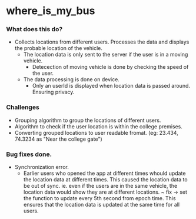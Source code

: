 # where_is_my_bus

### What does this do?
 - Collects locations from different users. Processes the data and displays the probable location of the vehicle.
    - The location data is only sent to the server if the user is in a moving vehicle.
        - Detecection of moving vehicle is done by checking the speed of the user.
    - The data processing is done on device. 
        - Only an userId is displayed when location data is passed around. Ensuring privacy.

### Challenges
- Grouping algorithm to group the locations of different users.
- Algorithm to check if the user location is within the college premises.
- Converting grouped locations to user readable fromat. (eg: 23.434, 74.3234 as "Near the college gate")


### Bug fixes done. 
- Synchronization error.
    - Earlier users who opened the app at different times whould update the location data at different times. This caused the location data to be out of sync. ie. even if the users are in the same vehicle, the location data would show they are at different locations. 
    ~ fix -> set the function to update every 5th second from epoch time. This ensures that the location data is updated at the same time for all users.
    